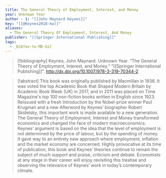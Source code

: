 ```yaml
---
title: The General Theory of Employment, Interest, and Money
year: Unknown Year
author - 1: "[[John Maynard Keynes]]"
key: "[[@Keynes2018-kw]]"
aliases:
  - The General Theory Of Employment, Interest, And Money
publisher: "[[Springer International Publishing]]"
tags:
  - _BibTex-to-MD-Git
---
```


> [!bibliography]
> Keynes, John Maynard. Unknown Year. “The General Theory of Employment, Interest, and Money.” "[[Springer International Publishing]]". http://dx.doi.org/10.1007/978-3-319-70344-2

> [!abstract]
> This book was originally published by Macmillan in 1936. It was voted the top Academic Book that Shaped Modern Britain by Academic Book Week (UK) in 2017, and in 2011 was placed on Time Magazine's top 100 non-fiction books written in English since 1923. Reissued with a fresh Introduction by the Nobel-prize winner Paul Krugman and a new Afterword by Keynes’ biographer Robert Skidelsky, this important work is made available to a new generation. The General Theory of Employment, Interest and Money transformed economics and changed the face of modern macroeconomics. Keynes’ argument is based on the idea that the level of employment is not determined by the price of labour, but by the spending of money. It gave way to an entirely new approach where employment, inflation and the market economy are concerned. Highly provocative at its time of publication, this book and Keynes’ theories continue to remain the subject of much support and praise, criticism and debate. Economists at any stage in their career will enjoy revisiting this treatise and observing the relevance of Keynes’ work in today’s contemporary climate.